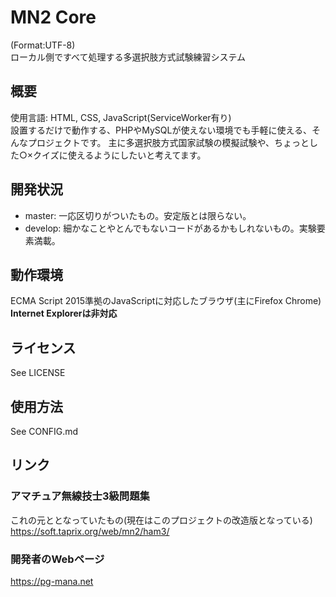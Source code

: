 # MN2 Core

(Format:UTF-8)  
ローカル側ですべて処理する多選択肢方式試験練習システム

## 概要

使用言語: HTML, CSS, JavaScript(ServiceWorker有り)  
設置するだけで動作する、PHPやMySQLが使えない環境でも手軽に使える、そんなプロジェクトです。
主に多選択肢方式国家試験の模擬試験や、ちょっとした○×クイズに使えるようにしたいと考えてます。

## 開発状況

-   master: 一応区切りがついたもの。安定版とは限らない。
-   develop: 細かなことやとんでもないコードがあるかもしれないもの。実験要素満載。

## 動作環境

ECMA Script 2015準拠のJavaScriptに対応したブラウザ(主にFirefox Chrome)
**Internet Explorerは非対応**

## ライセンス

See LICENSE

## 使用方法

See CONFIG.md

## リンク

### アマチュア無線技士3級問題集

これの元ととなっていたもの(現在はこのプロジェクトの改造版となっている)  
 <https://soft.taprix.org/web/mn2/ham3/>

### 開発者のWebページ

 <https://pg-mana.net>
